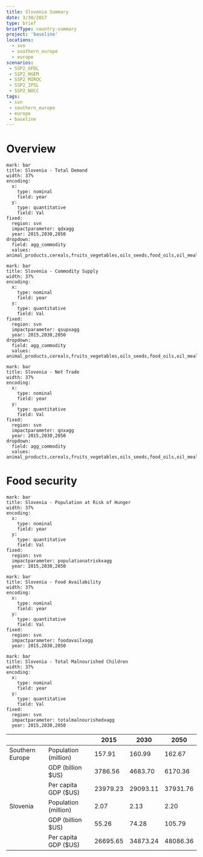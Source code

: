 ```yaml
---
title: Slovenia Summary
date: 3/30/2017
type: brief
briefType: country-summary
project: 'baseline'
locations:
  - svn
  - southern_europe
  - europe
scenarios:
 - SSP2_GFDL
 - SSP2_HGEM
 - SSP2_MIROC
 - SSP2_IPSL
 - SSP2_NOCC
tags:
 - svn
 - southern_europe
 - europe
 - baseline
---
```

# Overview 

```chart
mark: bar
title: Slovenia - Total Demand
width: 37%
encoding:
  x:
    type: nominal
    field: year
  y:
    type: quantitative
    field: Val
fixed:
  region: svn
  impactparameter: qdxagg
  year: 2015,2030,2050
dropdown:
  field: agg_commodity
  values: animal_products,cereals,fruits_vegetables,oils_seeds,food_oils,oil_meals,other,pulses,roots_tubers,sugar
```

```chart
mark: bar
title: Slovenia - Commodity Supply
width: 37%
encoding:
  x:
    type: nominal
    field: year
  y:
    type: quantitative
    field: Val
fixed:
  region: svn
  impactparameter: qsupxagg
  year: 2015,2030,2050
dropdown:
  field: agg_commodity
  values: animal_products,cereals,fruits_vegetables,oils_seeds,food_oils,oil_meals,other,pulses,roots_tubers,sugar
```

```chart
mark: bar
title: Slovenia - Net Trade
width: 37%
encoding:
  x:
    type: nominal
    field: year
  y:
    type: quantitative
    field: Val
fixed:
  region: svn
  impactparameter: qnxagg
  year: 2015,2030,2050
dropdown:
  field: agg_commodity
  values: animal_products,cereals,fruits_vegetables,oils_seeds,food_oils,oil_meals,other,pulses,roots_tubers,sugar
```

# Food security

```chart
mark: bar
title: Slovenia - Population at Risk of Hunger
width: 37%
encoding:
  x:
    type: nominal
    field: year
  y:
    type: quantitative
    field: Val
fixed:
  region: svn
  impactparameter: populationatriskxagg
  year: 2015,2030,2050
```

```chart
mark: bar
title: Slovenia - Food Availability
width: 37%
encoding:
  x:
    type: nominal
    field: year
  y:
    type: quantitative
    field: Val
fixed:
  region: svn
  impactparameter: foodavailxagg
  year: 2015,2030,2050
```

```chart
mark: bar
title: Slovenia - Total Malnourished Children
width: 37%
encoding:
  x:
    type: nominal
    field: year
  y:
    type: quantitative
    field: Val
fixed:
  region: svn
  impactparameter: totalmalnourishedxagg
  year: 2015,2030,2050
```

|   |   | 2015 | 2030 | 2050 |
|---|---|---|---|---|
| Southern Europe | Population (million) | 157.91 | 160.99 | 162.67 |
|  | GDP (billion $US) | 3786.56 | 4683.70 | 6170.36 |
|  | Per capita GDP ($US) | 23979.23 | 29093.11 | 37931.76 |
| Slovenia | Population (million) | 2.07 | 2.13 | 2.20 |
|  | GDP (billion $US) | 55.26 | 74.28 | 105.79 |
|  | Per capita GDP ($US) | 26695.65| 34873.24| 48086.36|